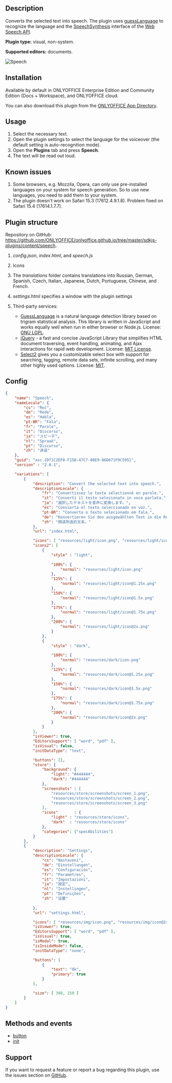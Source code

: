 ## Description

Converts the selected text into speech. The plugin uses [guessLanguage](https://richtr.github.io/guessLanguage.js/) to recognize the language and the [SpeechSynthesis](https://developer.mozilla.org/en-US/docs/Web/API/SpeechSynthesis) interface of the [Web Speech API](https://developer.mozilla.org/en-US/docs/Web/API/Web_Speech_API).

**Plugin type:** visual, non-system.

**Supported editors:** documents.

![Speech](/assets/images/plugins/gifs/speech.gif)

## Installation

Available by default in ONLYOFFICE Enterprise Edition and Community Edition (Docs + Workspace), and ONLYOFFICE cloud.

You can also download this plugin from the [ONLYOFFICE App Directory](https://www.onlyoffice.com/en/app-directory/speech).

## Usage

1. Select the necessary text.
2. Open the plugin settings to select the language for the voiceover (the default setting is auto-recognition mode).
3. Open the **Plugins** tab and press **Speech**.
4. The text will be read out loud.

## Known issues

1. Some browsers, e.g. Mozzila, Opera, can only use pre-installed languages on your system for speech generation. So to use new languages, you need to add them to your system.
2. The plugin doesn't work on Safari 15.3 (17612.4.9.1.8). Problem fixed on Safari 15.4 (17614.1.7.7).

## Plugin structure

Repository on GitHub: <https://github.com/ONLYOFFICE/onlyoffice.github.io/tree/master/sdkjs-plugins/content/speech>.

1. *config.json*, *index.html*, and *speech.js*

2. Icons

3. The *translations* folder contains translations into Russian, German, Spanish, Czech, Italian, Japanese, Dutch, Portuguese, Chinese, and French.

4. *settings.html* specifies a window with the plugin settings

5. Third-party services:

   * [GuessLanguage](https://richtr.github.io/guessLanguage.js/) is a natural language detection library based on trigram statistical analysis. This library is written in JavaScript and works equally well when run in either browser or Node.js. License: [GNU LGPL](https://www.gnu.org/licenses/lgpl-3.0.html).
   * [jQuery](https://jquery.com) - a fast and concise JavaScript Library that simplifies HTML document traversing, event handling, animating, and Ajax interactions for rapid web development. License: [MIT License](https://github.com/ONLYOFFICE/onlyoffice.github.io/blob/master/sdkjs-plugins/content/speech/licenses/jQuery.license).
   * [Select2](https://select2.org/) gives you a customizable select box with support for searching, tagging, remote data sets, infinite scrolling, and many other highly used options. License: [MIT](https://github.com/ONLYOFFICE/onlyoffice.github.io/blob/master/sdkjs-plugins/content/speech/licenses/Select2.license).

## Config

``` json
{
    "name": "Speech",
    "nameLocale": {
        "cs": "Řeč",
        "de": "Rede",
        "es": "Habla",
        "pt-BR": "Fala",
        "fr": "Parole",
        "it": "Discorso",
        "ja": "スピーチ",
        "nl": "Spraak",
        "pt": "Discurso",
        "zh": "讲话"
    },
    "guid": "asc.{D71C2EF0-F15B-47C7-80E9-86D671F9C595}",
    "version" : "2.0.1",

    "variations": [
        {
            "description": "Convert the selected text into speech.",
            "descriptionLocale": {
                "fr": "Convertissez le texte sélectionné en parole.",
                "it": "Converti il testo selezionato in voce parlata.",
                "ja": "選択したテキストを音声に変換します。",
                "es": "Convierta el texto seleccionado en voz.",
                "pt-BR": "Converta o texto selecionado em fala.",
                "de": "Konvertieren Sie den ausgewählten Text in die Rede.",
                "zh": "朗读所选的文本。"
            },
            "url": "index.html",

            "icons": [ "resources/light/icon.png", "resources/light/icon@2x.png" ],
            "icons2": [
                {
                    "style" : "light",
                    
                    "100%": {
                        "normal": "resources/light/icon.png"
                    },
                    "125%": {
                        "normal": "resources/light/icon@1.25x.png"
                    },
                    "150%": {
                        "normal": "resources/light/icon@1.5x.png"
                    },
                    "175%": {
                        "normal": "resources/light/icon@1.75x.png"
                    },
                    "200%": {
                        "normal": "resources/light/icon@2x.png"
                    }
                },
                {
                    "style" : "dark",
                    
                    "100%": {
                        "normal": "resources/dark/icon.png"
                    },
                    "125%": {
                        "normal": "resources/dark/icon@1.25x.png"
                    },
                    "150%": {
                        "normal": "resources/dark/icon@1.5x.png"
                    },
                    "175%": {
                        "normal": "resources/dark/icon@1.75x.png"
                    },
                    "200%": {
                        "normal": "resources/dark/icon@2x.png"
                    }
                }
            ],
            "isViewer": true,
            "EditorsSupport": [ "word", "pdf" ],
            "isVisual": false,
            "initDataType": "text",

            "buttons": [],
            "store": {
                "background": {
                    "light": "#444444",
                    "dark": "#444444"
                },
                "screenshots" : [
                    "resources/store/screenshots/screen_1.png",
                    "resources/store/screenshots/screen_2.png",
                    "resources/store/screenshots/screen_3.png"
                ],
                "icons"       : {
                    "light" : "resources/store/icons",
                    "dark"  : "resources/store/icons"
                },
                "categories": ["specAbilities"]
            }
        },
        {
            "description": "Settings",
            "descriptionLocale": {
                "cs": "Nastavení",
                "de": "Einstellungen",
                "es": "Configuración",
                "fr": "Paramètres",
                "it": "Impostazioni",
                "ja": "設定",
                "nl": "Instellingen",
                "pt": "Definições",
                "zh": "设置"
                
            },
            "url": "settings.html",

            "icons": [ "resources/img/icon.png", "resources/img/icon@2x.png", "resources/img/icon2.png", "resources/img/icon2@2x.png" ],
            "isViewer": true,
            "EditorsSupport": [ "word", "pdf" ],
            "isVisual": true,
            "isModal": true,
            "isInsideMode": false,
            "initDataType": "none",

            "buttons": [
                {
                    "text": "Ok",
                    "primary": true
                }
            ],

            "size": [ 300, 150 ]
        }
    ]
}
```

## Methods and events

* [button](/plugin/events/button)
* [init](/plugin/events/init)

## Support

If you want to request a feature or report a bug regarding this plugin, use the issues section on [GitHub](https://github.com/ONLYOFFICE/onlyoffice.github.io/issues).
